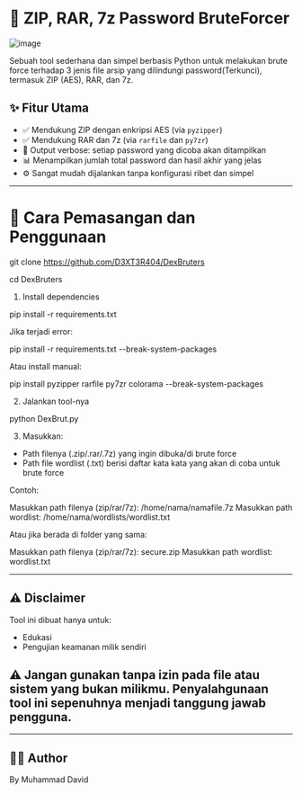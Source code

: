 # 🔐 ZIP, RAR, 7z Password BruteForcer

![image](https://github.com/user-attachments/assets/7aa2eeb7-3cab-454a-ae80-6d771afa09e7)


Sebuah tool sederhana dan simpel berbasis Python untuk melakukan brute force terhadap 3 jenis file arsip yang dilindungi password(Terkunci), termasuk ZIP (AES), RAR, dan 7z.

## ✨ Fitur Utama

* ✅ Mendukung ZIP dengan enkripsi AES (via `pyzipper`)
* ✅ Mendukung RAR dan 7z (via `rarfile` dan `py7zr`)
* 📜 Output verbose: setiap password yang dicoba akan ditampilkan
* 📊 Menampilkan jumlah total password dan hasil akhir yang jelas
* ⚙️ Sangat mudah dijalankan tanpa konfigurasi ribet dan simpel


---


# 🚀 Cara Pemasangan dan Penggunaan

git clone https://github.com/D3XT3R404/DexBruters

cd DexBruters


1. Install dependencies


pip install -r requirements.txt


Jika terjadi error:

pip install -r requirements.txt --break-system-packages


Atau install manual:


pip install pyzipper rarfile py7zr colorama --break-system-packages


2. Jalankan tool-nya


python DexBrut.py


3. Masukkan:

* Path filenya (.zip/.rar/.7z) yang ingin dibuka/di brute force
* Path file wordlist (.txt) berisi daftar kata kata yang akan di coba untuk brute force


Contoh:


Masukkan path filenya (zip/rar/7z): /home/nama/namafile.7z
Masukkan path wordlist: /home/nama/wordlists/wordlist.txt


Atau jika berada di folder yang sama:


Masukkan path filenya (zip/rar/7z): secure.zip
Masukkan path wordlist: wordlist.txt


---


## ⚠️ Disclaimer

Tool ini dibuat hanya untuk:

* Edukasi
* Pengujian keamanan milik sendiri

## ⚠️ Jangan gunakan tanpa izin pada file atau sistem yang bukan milikmu. Penyalahgunaan tool ini sepenuhnya menjadi tanggung jawab pengguna.

---

## 👨‍💻 Author

By Muhammad David
